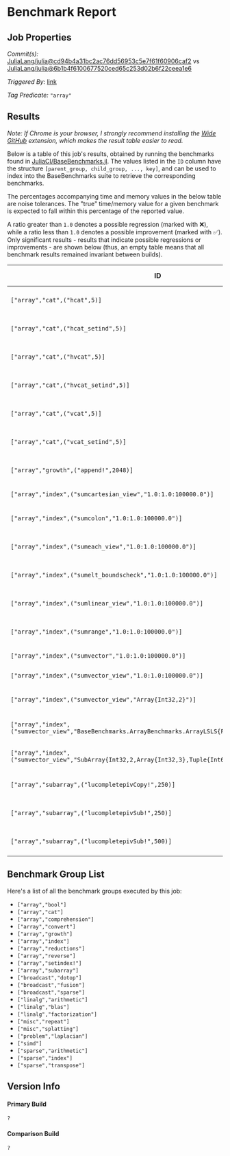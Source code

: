 # Benchmark Report

## Job Properties

*Commit(s):* [JuliaLang/julia@cd94b4a31bc2ac76dd56953c5e7f61f60906caf2](https://github.com/JuliaLang/julia/commit/cd94b4a31bc2ac76dd56953c5e7f61f60906caf2) vs [JuliaLang/julia@6b1b4f6100677520ced65c253d02b6f22ceea1e6](https://github.com/JuliaLang/julia/commit/6b1b4f6100677520ced65c253d02b6f22ceea1e6)

*Triggered By:* [link](https://github.com/JuliaLang/julia/pull/18777#issuecomment-271543403)

*Tag Predicate:* `"array"`

## Results

*Note: If Chrome is your browser, I strongly recommend installing the [Wide GitHub](https://chrome.google.com/webstore/detail/wide-github/kaalofacklcidaampbokdplbklpeldpj?hl=en)
extension, which makes the result table easier to read.*

Below is a table of this job's results, obtained by running the benchmarks found in
[JuliaCI/BaseBenchmarks.jl](https://github.com/JuliaCI/BaseBenchmarks.jl). The values
listed in the `ID` column have the structure `[parent_group, child_group, ..., key]`,
and can be used to index into the BaseBenchmarks suite to retrieve the corresponding
benchmarks.

The percentages accompanying time and memory values in the below table are noise tolerances. The "true"
time/memory value for a given benchmark is expected to fall within this percentage of the reported value.

A ratio greater than `1.0` denotes a possible regression (marked with :x:), while a ratio less
than `1.0` denotes a possible improvement (marked with :white_check_mark:). Only significant results - results
that indicate possible regressions or improvements - are shown below (thus, an empty table means that all
benchmark results remained invariant between builds).

| ID | time ratio | memory ratio |
|----|------------|--------------|
| `["array","cat",("hcat",5)]` | 0.68 (15%) :white_check_mark: | 1.00 (1%)  |
| `["array","cat",("hcat_setind",5)]` | 0.49 (15%) :white_check_mark: | 1.00 (1%)  |
| `["array","cat",("hvcat",5)]` | 0.61 (15%) :white_check_mark: | 1.00 (1%)  |
| `["array","cat",("hvcat_setind",5)]` | 0.60 (15%) :white_check_mark: | 1.00 (1%)  |
| `["array","cat",("vcat",5)]` | 0.79 (15%) :white_check_mark: | 1.00 (1%)  |
| `["array","cat",("vcat_setind",5)]` | 0.53 (15%) :white_check_mark: | 1.00 (1%)  |
| `["array","growth",("append!",2048)]` | 0.84 (15%) :white_check_mark: | 1.00 (1%)  |
| `["array","index",("sumcartesian_view","1.0:1.0:100000.0")]` | 0.95 (50%)  | 1.23 (1%) :x: |
| `["array","index",("sumcolon","1.0:1.0:100000.0")]` | 2.17 (50%) :x: | 1.00 (1%)  |
| `["array","index",("sumeach_view","1.0:1.0:100000.0")]` | 7.42 (50%) :x: | 1.00 (1%)  |
| `["array","index",("sumelt_boundscheck","1.0:1.0:100000.0")]` | 2.78 (50%) :x: | 1.00 (1%)  |
| `["array","index",("sumlinear_view","1.0:1.0:100000.0")]` | 7.42 (50%) :x: | 1.00 (1%)  |
| `["array","index",("sumrange","1.0:1.0:100000.0")]` | 2.18 (50%) :x: | 1.00 (1%)  |
| `["array","index",("sumvector","1.0:1.0:100000.0")]` | 0.90 (50%)  | 1.05 (1%) :x: |
| `["array","index",("sumvector_view","1.0:1.0:100000.0")]` | 0.97 (50%)  | 1.07 (1%) :x: |
| `["array","index",("sumvector_view","Array{Int32,2}")]` | 1.77 (50%) :x: | 1.00 (1%)  |
| `["array","index",("sumvector_view","BaseBenchmarks.ArrayBenchmarks.ArrayLSLS{Float32,2}")]` | 1.57 (50%) :x: | 1.00 (1%)  |
| `["array","index",("sumvector_view","SubArray{Int32,2,Array{Int32,3},Tuple{Int64,Colon,Colon},true}")]` | 1.52 (50%) :x: | 1.00 (1%)  |
| `["array","subarray",("lucompletepivCopy!",250)]` | 1.69 (15%) :x: | 1.00 (1%)  |
| `["array","subarray",("lucompletepivSub!",250)]` | 1.69 (15%) :x: | 1.00 (1%)  |
| `["array","subarray",("lucompletepivSub!",500)]` | 1.78 (15%) :x: | 1.00 (1%)  |

## Benchmark Group List

Here's a list of all the benchmark groups executed by this job:

- `["array","bool"]`
- `["array","cat"]`
- `["array","comprehension"]`
- `["array","convert"]`
- `["array","growth"]`
- `["array","index"]`
- `["array","reductions"]`
- `["array","reverse"]`
- `["array","setindex!"]`
- `["array","subarray"]`
- `["broadcast","dotop"]`
- `["broadcast","fusion"]`
- `["broadcast","sparse"]`
- `["linalg","arithmetic"]`
- `["linalg","blas"]`
- `["linalg","factorization"]`
- `["misc","repeat"]`
- `["misc","splatting"]`
- `["problem","laplacian"]`
- `["simd"]`
- `["sparse","arithmetic"]`
- `["sparse","index"]`
- `["sparse","transpose"]`

## Version Info

#### Primary Build

```
?
```

#### Comparison Build

```
?
```
